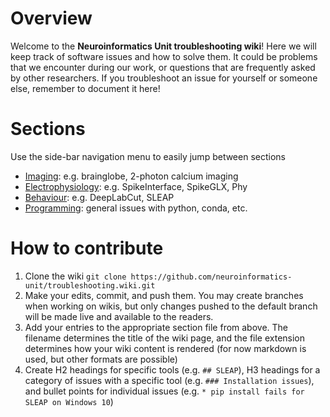 # Overview
Welcome to the __Neuroinformatics Unit troubleshooting wiki__!
Here we will keep track of software issues and how to solve them. It could be problems that we encounter during our work, or questions that are frequently asked by other researchers. If you troubleshoot an issue for yourself or someone else, remember to document it here!

# Sections
Use the side-bar navigation menu to easily jump between sections
* [Imaging](Imaging): e.g. brainglobe, 2-photon calcium imaging
* [Electrophysiology](Electrophysiology): e.g. SpikeInterface, SpikeGLX, Phy
* [Behaviour](Behaviour): e.g. DeepLabCut, SLEAP
* [Programming](Programming): general issues with python, conda, etc.

# How to contribute
1. Clone the wiki `git clone https://github.com/neuroinformatics-unit/troubleshooting.wiki.git`
2. Make your edits, commit, and push them. You may create branches when working on wikis, but only changes pushed to the default branch will be made live and available to the readers.
3. Add your entries to the appropriate section file from above. The filename determines the title of the wiki page, and the file extension determines how your wiki content is rendered (for now markdown is used, but other formats are possible)
4. Create H2 headings for specific tools (e.g. `## SLEAP`), H3 headings for a category of issues with a specific tool (e.g. `### Installation issues`), and bullet points for individual issues (e.g. `* pip install fails for SLEAP on Windows 10`)